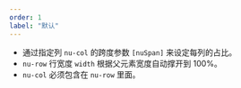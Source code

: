 ```yaml
---
order: 1
label: "默认"
---
```


-   通过指定列 `nu-col` 的跨度参数 `[nuSpan]` 来设定每列的占比。
-   `nu-row` 行宽度 `width` 根据父元素宽度自动撑开到 100%。
-   `nu-col` 必须包含在 `nu-row` 里面。
